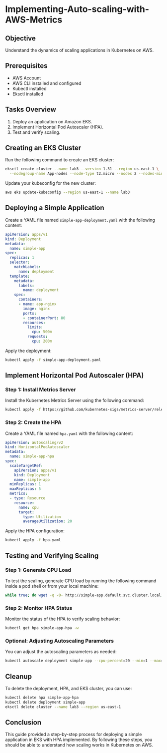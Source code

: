 # Implementing-Auto-scaling-with-AWS-Metrics


## Objective  
Understand the dynamics of scaling applications in Kubernetes on AWS.  

## Prerequisites  
- AWS Account  
- AWS CLI installed and configured  
- Kubectl installed  
- Eksctl installed  

## Tasks Overview  
1. Deploy an application on Amazon EKS.  
2. Implement Horizontal Pod Autoscaler (HPA).  
3. Test and verify scaling.  

## Creating an EKS Cluster  

Run the following command to create an EKS cluster:  

```bash  
eksctl create cluster --name lab3 --version 1.31 --region us-east-1 \
  --nodegroup-name App-nodes --node-type t2.micro --nodes 2 --nodes-min 1 --nodes-max 2 --managed  
```  

Update your kubeconfig for the new cluster:  

```bash  
aws eks update-kubeconfig --region us-east-1 --name lab3  
```  

## Deploying a Simple Application  

Create a YAML file named `simple-app-deployment.yaml` with the following content:  

```yaml  
apiVersion: apps/v1  
kind: Deployment  
metadata:  
  name: simple-app  
spec:  
  replicas: 1  
  selector:  
    matchLabels:  
      name: deployment  
  template:  
    metadata:  
      labels:  
        name: deployment  
    spec:  
      containers:  
      - name: app-nginx  
        image: nginx  
        ports:  
        - containerPort: 80  
        resources:  
          limits:  
            cpu: 500m  
          requests:  
            cpu: 200m  
```  

Apply the deployment:  

```bash  
kubectl apply -f simple-app-deployment.yaml  
```  

## Implement Horizontal Pod Autoscaler (HPA)  

### Step 1: Install Metrics Server  

Install the Kubernetes Metrics Server using the following command:  

```bash  
kubectl apply -f https://github.com/kubernetes-sigs/metrics-server/releases/latest/download/components.yaml  
```  

### Step 2: Create the HPA  

Create a YAML file named `hpa.yaml` with the following content:  

```yaml  
apiVersion: autoscaling/v2  
kind: HorizontalPodAutoscaler  
metadata:  
  name: simple-app-hpa  
spec:  
  scaleTargetRef:  
    apiVersion: apps/v1  
    kind: Deployment  
    name: simple-app  
  minReplicas: 1  
  maxReplicas: 5  
  metrics:  
  - type: Resource  
    resource:  
      name: cpu  
      target:  
        type: Utilization  
        averageUtilization: 20  
```  

Apply the HPA configuration:  

```bash  
kubectl apply -f hpa.yaml  
```  

## Testing and Verifying Scaling  

### Step 1: Generate CPU Load  

To test the scaling, generate CPU load by running the following command inside a pod shell or from your local machine:  

```bash  
while true; do wget -q -O- http://simple-app.default.svc.cluster.local; done  
```  

### Step 2: Monitor HPA Status  

Monitor the status of the HPA to verify scaling behavior:  

```bash  
kubectl get hpa simple-app-hpa -w  
```  

### Optional: Adjusting Autoscaling Parameters  

You can adjust the autoscaling parameters as needed:  

```bash  
kubectl autoscale deployment simple-app --cpu-percent=20 --min=1 --max=10  
```  

## Cleanup  

To delete the deployment, HPA, and EKS cluster, you can use:  

```bash  
kubectl delete hpa simple-app-hpa  
kubectl delete deployment simple-app  
eksctl delete cluster --name lab3 --region us-east-1  
```  

## Conclusion  

This guide provided a step-by-step process for deploying a simple application in EKS with HPA implemented. By following these steps, you should be able to understand how scaling works in Kubernetes on AWS.
